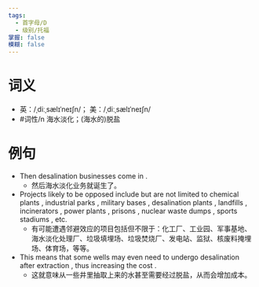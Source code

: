 ```yaml
---
tags:
  - 首字母/D
  - 级别/托福
掌握: false
模糊: false
---
```

# 词义
- 英：/ˌdiːˌsælɪˈneɪʃn/； 美：/ˌdiːˌsælɪˈneɪʃn/
- #词性/n  海水淡化；(海水的)脱盐
# 例句
- Then desalination businesses come in .
	- 然后海水淡化业务就诞生了。
- Projects likely to be opposed include but are not limited to chemical plants , industrial parks , military bases , desalination plants , landfills , incinerators , power plants , prisons , nuclear waste dumps , sports stadiums , etc.
	- 有可能遭遇邻避效应的项目包括但不限于：化工厂、工业园、军事基地、海水淡化处理厂、垃圾填埋场、垃圾焚烧厂、发电站、监狱、核废料掩埋场、体育场，等等。
- This means that some wells may even need to undergo desalination after extraction , thus increasing the cost .
	- 这就意味从一些井里抽取上来的水甚至需要经过脱盐，从而会增加成本。
